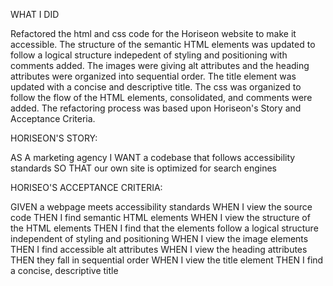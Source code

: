 WHAT I DID

Refactored the html and css code for the Horiseon website to make it accessible. The structure of the semantic HTML elements was updated to follow a logical structure indepedent
of styling and positioning with comments added. The images were giving alt attributes and the heading attributes were organized into sequential order. The title element was 
updated with a concise and descriptive title. The css was organized to follow the flow of the HTML elements, consolidated, and comments were added. The refactoring process was 
based upon Horiseon's Story and Acceptance Criteria.

HORISEON'S STORY:

AS A marketing agency
I WANT a codebase that follows accessibility standards
SO THAT our own site is optimized for search engines

HORISEO'S ACCEPTANCE CRITERIA:

GIVEN a webpage meets accessibility standards
WHEN I view the source code
THEN I find semantic HTML elements
WHEN I view the structure of the HTML elements
THEN I find that the elements follow a logical structure independent of styling and positioning
WHEN I view the image elements
THEN I find accessible alt attributes
WHEN I view the heading attributes
THEN they fall in sequential order
WHEN I view the title element
THEN I find a concise, descriptive title
